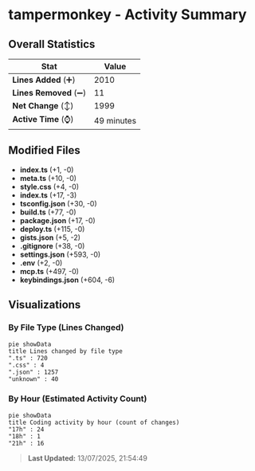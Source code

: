 # tampermonkey - Activity Summary 

## Overall Statistics

| Stat                   | Value                                                             |
| ---------------------- | ----------------------------------------------------------------- |
| **Lines Added** (➕)   | 2010                                          |
| **Lines Removed** (➖) | 11                                        |
| **Net Change** (↕)    | 1999                |
| **Active Time** (⌚)   | 49 minutes |


## Modified Files
- **index.ts** (+1, -0)
- **meta.ts** (+10, -0)
- **style.css** (+4, -0)
- **index.ts** (+17, -3)
- **tsconfig.json** (+30, -0)
- **build.ts** (+77, -0)
- **package.json** (+17, -0)
- **deploy.ts** (+115, -0)
- **gists.json** (+5, -2)
- **.gitignore** (+38, -0)
- **settings.json** (+593, -0)
- **.env** (+2, -0)
- **mcp.ts** (+497, -0)
- **keybindings.json** (+604, -6)

## Visualizations

### By File Type (Lines Changed)

```mermaid
pie showData
title Lines changed by file type
".ts" : 720
".css" : 4
".json" : 1257
"unknown" : 40
```

### By Hour (Estimated Activity Count)

```mermaid
pie showData
title Coding activity by hour (count of changes)
"17h" : 24
"18h" : 1
"21h" : 16
```


> **Last Updated:** 13/07/2025, 21:54:49